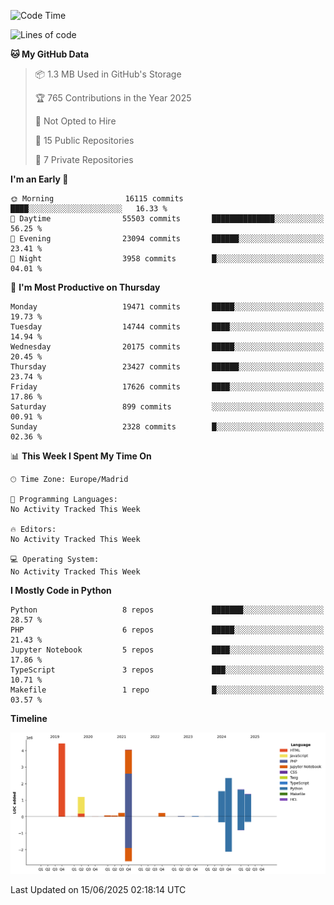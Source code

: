 <!--START_SECTION:waka-->
![Code Time](http://img.shields.io/badge/Code%20Time-839%20hrs%2038%20mins-blue)

![Lines of code](https://img.shields.io/badge/From%20Hello%20World%20I%27ve%20Written-17.2%20million%20lines%20of%20code-blue)

**🐱 My GitHub Data** 

> 📦 1.3 MB Used in GitHub's Storage 
 > 
> 🏆 765 Contributions in the Year 2025
 > 
> 🚫 Not Opted to Hire
 > 
> 📜 15 Public Repositories 
 > 
> 🔑 7 Private Repositories 
 > 
**I'm an Early 🐤** 

```text
🌞 Morning                16115 commits       ████░░░░░░░░░░░░░░░░░░░░░   16.33 % 
🌆 Daytime                55503 commits       ██████████████░░░░░░░░░░░   56.25 % 
🌃 Evening                23094 commits       ██████░░░░░░░░░░░░░░░░░░░   23.41 % 
🌙 Night                  3958 commits        █░░░░░░░░░░░░░░░░░░░░░░░░   04.01 % 
```
📅 **I'm Most Productive on Thursday** 

```text
Monday                   19471 commits       █████░░░░░░░░░░░░░░░░░░░░   19.73 % 
Tuesday                  14744 commits       ████░░░░░░░░░░░░░░░░░░░░░   14.94 % 
Wednesday                20175 commits       █████░░░░░░░░░░░░░░░░░░░░   20.45 % 
Thursday                 23427 commits       ██████░░░░░░░░░░░░░░░░░░░   23.74 % 
Friday                   17626 commits       ████░░░░░░░░░░░░░░░░░░░░░   17.86 % 
Saturday                 899 commits         ░░░░░░░░░░░░░░░░░░░░░░░░░   00.91 % 
Sunday                   2328 commits        █░░░░░░░░░░░░░░░░░░░░░░░░   02.36 % 
```


📊 **This Week I Spent My Time On** 

```text
🕑︎ Time Zone: Europe/Madrid

💬 Programming Languages: 
No Activity Tracked This Week

🔥 Editors: 
No Activity Tracked This Week

💻 Operating System: 
No Activity Tracked This Week
```

**I Mostly Code in Python** 

```text
Python                   8 repos             ███████░░░░░░░░░░░░░░░░░░   28.57 % 
PHP                      6 repos             █████░░░░░░░░░░░░░░░░░░░░   21.43 % 
Jupyter Notebook         5 repos             ████░░░░░░░░░░░░░░░░░░░░░   17.86 % 
TypeScript               3 repos             ███░░░░░░░░░░░░░░░░░░░░░░   10.71 % 
Makefile                 1 repo              █░░░░░░░░░░░░░░░░░░░░░░░░   03.57 % 
```



**Timeline**

![Lines of Code chart](https://raw.githubusercontent.com/danisoronellas/danisoronellas/main/assets/bar_graph.png)


 Last Updated on 15/06/2025 02:18:14 UTC
<!--END_SECTION:waka-->

